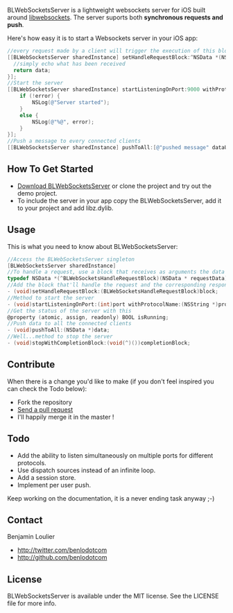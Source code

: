 BLWebSocketsServer is a lightweight websockets server for iOS built around [libwebsockets](http://git.warmcat.com/cgi-bin/cgit/libwebsockets/). The server suports both **synchronous requests and push**.

Here's how easy it is to start a Websockets server in your iOS app:

``` objective-c
//every request made by a client will trigger the execution of this block.
[[BLWebSocketsServer sharedInstance] setHandleRequestBlock:^NSData *(NSData *data) {
  //simply echo what has been received
  return data;
}];
//Start the server
[[BLWebSocketsServer sharedInstance] startListeningOnPort:9000 withProtocolName:@"my-protocol-name" andCompletionBlock:^(NSError *error) {
    if (!error) {
        NSLog(@"Server started");
    }
    else {
        NSLog(@"%@", error);
    }
}];
//Push a message to every connected clients
[[BLWebSocketsServer sharedInstance] pushToAll:[@"pushed message" dataUsingEncoding:NSUTF8StringEncoding]];
```

## How To Get Started

- [Download BLWebSocketsServer](https://github.com/benlodotcom/BLWebSocketsServer/archive/master.zip) or clone the project and try out the demo project.
- To include the server in your app copy the BLWebSocketsServer, add it to your project and add libz.dylib.

## Usage

This is what you need to know about BLWebSocketsServer:

``` objective-c
//Access the BLWebSocketsServer singleton
[BLWebSocketsServer sharedInstance]
//To handle a request, use a block that receives as arguments the data in the request and returns the response data
typedef NSData *(^BLWebSocketsHandleRequestBlock)(NSData * requestData);
//Add the block that'll handle the request and the corresponding response with this
- (void)setHandleRequestBlock:(BLWebSocketsHandleRequestBlock)block;
//Method to start the server
- (void)startListeningOnPort:(int)port withProtocolName:(NSString *)protocolName andCompletionBlock:(void(^)(NSError *error))completionBlock;
//Get the status of the server with this
@property (atomic, assign, readonly) BOOL isRunning;
//Push data to all the connected clients
- (void)pushToAll:(NSData *)data;
//Well...method to stop the server
- (void)stopWithCompletionBlock:(void(^)())completionBlock;
```

## Contribute
When there is a change you'd like to make (if you don't feel inspired you can check the Todo below):

- Fork the repository
- [Send a pull request](https://github.com/benlodotcom/BLWebSocketsServer/pulls)
- I'll happily merge it in the master !

## Todo

- Add the ability to listen simultaneously on multiple ports for different protocols.
- Use dispatch sources instead of an infinite loop.
- Add a session store.
- Implement per user push.

Keep working on the documentation, it is a never ending task anyway ;-)

## Contact

Benjamin Loulier

- http://twitter.com/benlodotcom
- http://github.com/benlodotcom

## License

BLWebSocketsServer is available under the MIT license. See the LICENSE file for more info.


